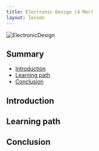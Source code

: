 ```yaml
---
title: Electronic Design (4 Mar)
layout: lesson
---
```


![ElectronicDesign](./.jpg)

## Summary

- [Introduction](#introduction)
- [Learning path](#learningpath)
- [Conclusion](#conclusion)

## Introduction

## Learning path

## Conclusion